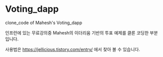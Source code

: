 # Voting_dapp
clone_code of Mahesh's Voting_dapp

인프런에 있는 무료강의중 Mahesh의 이더리움 기반의 투표 예제를 클론 코딩한 부분입니다.

사용법은 https://jellicious.tistory.com/entry/ 에서 찾아 볼 수 있습니다.
